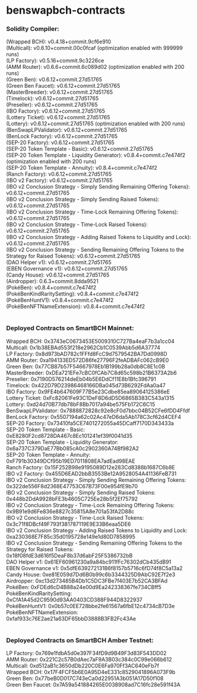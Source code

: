 # benswapbch-contracts

<h3>Solidity Compiler:</h3>
(Wrapped BCH): v0.4.18+commit.9cf6e910 <br/>
(Multicall): v0.6.10+commit.00c0fcaf   (optimization enabled with 999999 runs)<br/>
(LP Factory): v0.5.16+commit.9c3226ce<br/>
(AMM Router): v0.6.6+commit.6c089d02   (optimization enabled with 200 runs)<br/>
(Green Ben): v0.6.12+commit.27d51765 <br/>
(Green Ben Faucet): v0.6.12+commit.27d51765 <br/>
(MasterBreeder): v0.6.12+commit.27d51765 <br/>
(Timelock): v0.6.12+commit.27d51765 <br/>
(Preseller): v0.6.12+commit.27d51765 <br/>
(IBO Factory): v0.6.12+commit.27d51765 <br/>
(Lottery Ticket): v0.6.12+commit.27d51765 <br/>
(Lottery): v0.6.12+commit.27d51765   (optimization enabled with 200 runs)<br/>
(BenSwapLPValidator): v0.6.12+commit.27d51765 <br/>
(BenLock Factory): v0.6.12+commit.27d51765 <br/>
(SEP-20 Factory): v0.6.12+commit.27d51765 <br/>
(SEP-20 Token Template - Basic): v0.6.12+commit.27d51765 <br/>
(SEP-20 Token Template - Liquidity Generator): v0.8.4+commit.c7e474f2   (optimization enabled with 200 runs)<br/>
(SEP-20 Token Template - Annuity): v0.8.4+commit.c7e474f2<br/>
(Ranch Factory): v0.6.12+commit.27d51765 <br/>
(IBO v2 Factory): v0.6.12+commit.27d51765 <br/>
(IBO v2 Conclusion Strategy - Simply Sending Remaining Offering Tokens): v0.6.12+commit.27d51765 <br/>
(IBO v2 Conclusion Strategy - Simply Sending Raised Tokens): v0.6.12+commit.27d51765 <br/>
(IBO v2 Conclusion Strategy - Time-Lock Remaining Offering Tokens): v0.6.12+commit.27d51765 <br/>
(IBO v2 Conclusion Strategy - Time-Lock Raised Tokens): v0.6.12+commit.27d51765 <br/>
(IBO v2 Conclusion Strategy - Adding Raised Tokens to Liquidity and Lock): v0.6.12+commit.27d51765 <br/>
(IBO v2 Conclusion Strategy - Sending Remaining Offering Tokens to the Strategy for Raised Tokens): v0.6.12+commit.27d51765 <br/>
(DAO Helper v1): v0.6.12+commit.27d51765 <br/>
(EBEN Governance v1): v0.6.12+commit.27d51765 <br/>
(Candy House): v0.6.12+commit.27d51765 <br/>
(Airdropper): 0.6.3+commit.8dda9521 <br/>
(PokéBen): v0.8.4+commit.c7e474f2 <br/>
(PokéBenKindRaritySetting): v0.8.4+commit.c7e474f2 <br/>
(PokéBenHuntV1): v0.8.4+commit.c7e474f2 <br/>
(PokéBenNFTNameExtension): v0.8.4+commit.c7e474f2 <br/>
<br/>
<h3>Deployed Contracts on SmartBCH Mainnet:</h3>
Wrapped BCH: 0x3743eC0673453E5009310C727Ba4eaF7b3a1cc04 <br/>
Multicall: 0x1b38EBAd553f218e2962Cb1C0539Abb5d6A37774<br/>
LP Factory: 0x8d973bAD782c1FFfd8FcC9d7579542BA7Dd0998D<br/>
AMM Router: 0xa194133ED572D86fe27796F2feADBAFc062cB9E0<br/>
Green Ben: 0x77CB87b57F54667978Eb1B199b28a0db8C8E1c0B <br/>
MasterBreeder: 0xDEa721EFe7cBC0fCAb7C8d65c598b21B6373A2b6 <br/>
Preseller: 0x7190D576214deEb04b5E6DdCf11E8b1Bfc396791 <br/>
Timelock: 0x422D79D23986468166DBa045d73B6292FdAa0a47 <br/>
IBO Factory: 0x9FE4b647609F77B5e23Cdbe85ea89064125386eE <br/>
Lottery Ticket: 0xFc82061Fe93C1DeF8D6dD5D6865B383C543a1315 <br/>
Lottery: 0xd24d70B77db78bF8Bb7017a94be575Fb172C6C15 <br/>
BenSwapLPValidator: 0x7888872828c92e8cF0d7bbc04B52CFe6fDD4Ffdf <br/>
BenLock Factory: 0x5507194a62c02Ac47eD6da5Ab178C3cf62d4CEF4 <br/>
SEP-20 Factory: 0x73410fa5CE7401272055a45DCaff7170D343433a<br/>
SEP-20 Token Template - Basic: 0xE8280F2cd8728DA467c8Ec101241ef39f0041d35<br/>
SEP-20 Token Template - Liquidity Generator: 0x6a737C379DaE77Bb085cA0c2902360A74Bf982A2<br/>
SEP-20 Token Template - Annuity: 0xF791b30349DCf95b19ED7011808EA7adEad98EAE<br/>
Ranch Factory: 0x15F252B98e9195089D12e283Cd8388b1687C6b8E<br/>
IBO v2 Factory: 0x455D6EAD2bbB3553Be12A9528054A41136FeB731<br/>
IBO v2 Conclusion Strategy - Simply Sending Remaining Offering Tokens: 0x322de556F8d2368E47753C67B73F00e954fE9b70<br/>
IBO v2 Conclusion Strategy - Simply Sending Raised Tokens: 0x448b2DdA9928bFE3b4605C725Ee28b5f2Ef75792<br/>
IBO v2 Conclusion Strategy - Time-Lock Remaining Offering Tokens: 0x9B91e9d6Fe836e8827c35815A8e701a53fA2D88c<br/>
IBO v2 Conclusion Strategy - Time-Lock Raised Tokens: 0x3c71f8DBcf49F793f381787119E9E33B6eaa5DE6<br/>
IBO v2 Conclusion Strategy - Adding Raised Tokens to Liquidity and Lock: 0xa230368E7F85c35d0195728e149e1d80D7858995<br/>
IBO v2 Conclusion Strategy - Sending Remaining Offering Tokens to the Strategy for Raised Tokens: 0x18f08fdE3d616f5DeaF8b37d6abF25F5386732bB<br/>
DAO Helper v1: 0x61EF60961230a9a84bc911fFc76302dCb435dB91<br/>
EBEN Governance v1: 0x5dfE639272131B6f8157b5716c6fD74f8C5a13a2<br/>
Candy House: 0xe81E059d7Dd6B0b99c6b3344325D9AbC92E7f2e3<br/>
Airdropper: 0xc13d273485B4Db1C5DC3FBe7f403E7b52CA3BFAd<br/>
PokéBen: 0xFDEd6cD4B88a24e00d9Ea242338367fe734CBff5 <br/>
PokéBenKindRaritySetting: 0xCfA1A45d2C9590d93AA0403CD388F944D8322937 <br/>
PokéBenHuntV1: 0x0b57c0EE728bbe2fe61567a6fbE12c4734cB7D3e <br/>
PokéBenNFTNameExtension: 0xfaf933c76E2ae21a63DF65bbD3888B3FB2Fc43Ae <br/>
<br/>
<h3>Deployed Contracts on SmartBCH Amber Testnet:</h3>
LP Factory: 0x769e1fdbA5d0e397F34fD9d9B49F3d83F543DD02<br/>
AMM Router: 0x221C2c57B0dAec7aF9A3B03c384c0C99e066b612<br/>
Multicall: 0xd512aB1c3650dDb220C0E6Fa970Ff3AC640eFb7f<br/>
Wrapped BCH: 0x17F4FCF5b6E0A95D4eE331c8529041896A073F9b<br/>
Green Ben: 0x77beB0D017C743eCa0d22951A3b051A17D50f108<br/>
Green Ben Faucet: 0x7A59a541884265E0038908ad7C16fc28e591f43A<br/>

